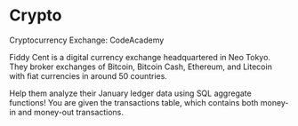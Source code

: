 # Crypto
Cryptocurrency Exchange: CodeAcademy

Fiddy Cent is a digital currency exchange headquartered in Neo Tokyo. They broker exchanges of Bitcoin, Bitcoin Cash, Ethereum, and Litecoin with fiat currencies in around 50 countries.

Help them analyze their January ledger data using SQL aggregate functions! You are given the transactions table, which contains both money-in and money-out transactions.
